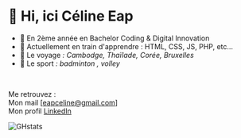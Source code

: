 # 👋 Hi, ici Céline Eap
- 🌱 En 2ème année en Bachelor Coding & Digital Innovation
- 📝 Actuellement en train d'apprendre : HTML, CSS, JS, PHP, etc...
- 💞️ Le voyage *: Cambodge, Thaïlade, Corée, Bruxelles*
- 💞️ Le sport *: badminton , volley*
<br>

Me retrouvez : <br>
Mon mail [eapceline@gmail.com] <br>
Mon profil [LinkedIn](https://www.linkedin.com/in/c%C3%A9line-eap)

![GHstats](https://github-readme-stats.vercel.app/api?username=Elyn03&show_icons=true)
